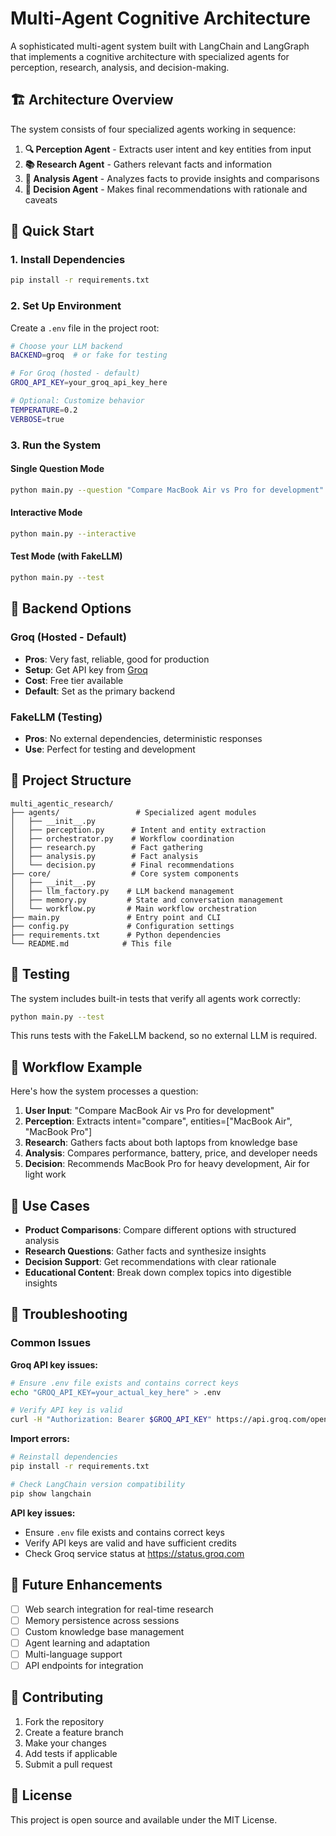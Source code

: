 # Multi-Agent Cognitive Architecture

A sophisticated multi-agent system built with LangChain and LangGraph that implements a cognitive architecture with specialized agents for perception, research, analysis, and decision-making.

## 🏗️ Architecture Overview

The system consists of four specialized agents working in sequence:

1. **🔍 Perception Agent** - Extracts user intent and key entities from input
2. **📚 Research Agent** - Gathers relevant facts and information
3. **🧠 Analysis Agent** - Analyzes facts to provide insights and comparisons
4. **🎯 Decision Agent** - Makes final recommendations with rationale and caveats

## 🚀 Quick Start

### 1. Install Dependencies

```bash
pip install -r requirements.txt
```

### 2. Set Up Environment

Create a `.env` file in the project root:

```bash
# Choose your LLM backend
BACKEND=groq  # or fake for testing

# For Groq (hosted - default)
GROQ_API_KEY=your_groq_api_key_here

# Optional: Customize behavior
TEMPERATURE=0.2
VERBOSE=true
```

### 3. Run the System

#### Single Question Mode
```bash
python main.py --question "Compare MacBook Air vs Pro for development"
```

#### Interactive Mode
```bash
python main.py --interactive
```

#### Test Mode (with FakeLLM)
```bash
python main.py --test
```

## 🔧 Backend Options

### Groq (Hosted - Default)
- **Pros**: Very fast, reliable, good for production
- **Setup**: Get API key from [Groq](https://console.groq.com)
- **Cost**: Free tier available
- **Default**: Set as the primary backend

### FakeLLM (Testing)
- **Pros**: No external dependencies, deterministic responses
- **Use**: Perfect for testing and development

## 📁 Project Structure

```
multi_agentic_research/
├── agents/                 # Specialized agent modules
│   ├── __init__.py
│   ├── perception.py      # Intent and entity extraction
│   ├── orchestrator.py    # Workflow coordination
│   ├── research.py        # Fact gathering
│   ├── analysis.py        # Fact analysis
│   └── decision.py        # Final recommendations
├── core/                  # Core system components
│   ├── __init__.py
│   ├── llm_factory.py    # LLM backend management
│   ├── memory.py         # State and conversation management
│   └── workflow.py       # Main workflow orchestration
├── main.py               # Entry point and CLI
├── config.py             # Configuration settings
├── requirements.txt      # Python dependencies
└── README.md            # This file
```

## 🧪 Testing

The system includes built-in tests that verify all agents work correctly:

```bash
python main.py --test
```

This runs tests with the FakeLLM backend, so no external LLM is required.

## 🔄 Workflow Example

Here's how the system processes a question:

1. **User Input**: "Compare MacBook Air vs Pro for development"
2. **Perception**: Extracts intent="compare", entities=["MacBook Air", "MacBook Pro"]
3. **Research**: Gathers facts about both laptops from knowledge base
4. **Analysis**: Compares performance, battery, price, and developer needs
5. **Decision**: Recommends MacBook Pro for heavy development, Air for light work

## 🎯 Use Cases

- **Product Comparisons**: Compare different options with structured analysis
- **Research Questions**: Gather facts and synthesize insights
- **Decision Support**: Get recommendations with clear rationale
- **Educational Content**: Break down complex topics into digestible insights

## 🚧 Troubleshooting

### Common Issues

**Groq API key issues:**
```bash
# Ensure .env file exists and contains correct keys
echo "GROQ_API_KEY=your_actual_key_here" > .env

# Verify API key is valid
curl -H "Authorization: Bearer $GROQ_API_KEY" https://api.groq.com/openai/v1/models
```

**Import errors:**
```bash
# Reinstall dependencies
pip install -r requirements.txt

# Check LangChain version compatibility
pip show langchain
```

**API key issues:**
- Ensure `.env` file exists and contains correct keys
- Verify API keys are valid and have sufficient credits
- Check Groq service status at https://status.groq.com

## 🔮 Future Enhancements

- [ ] Web search integration for real-time research
- [ ] Memory persistence across sessions
- [ ] Custom knowledge base management
- [ ] Agent learning and adaptation
- [ ] Multi-language support
- [ ] API endpoints for integration

## 🤝 Contributing

1. Fork the repository
2. Create a feature branch
3. Make your changes
4. Add tests if applicable
5. Submit a pull request

## 📄 License

This project is open source and available under the MIT License. 